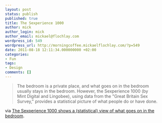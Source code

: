 ```yaml
---
layout: post
status: publish
published: true
title: The Sexperience 1000
author: mick
author_login: mick
author_email: mickael@flochlay.com
wordpress_id: 549
wordpress_url: http://morningcoffee.mickaelflochlay.com/?p=549
date: 2011-08-18 12:11:34.000000000 +02:00
categories:
- Fun
tags:
- Design
comments: []
---
```

<blockquote>The bedroom is a private place, and what goes on in the bedroom usually stays in the bedroom. However, the Sexperience 1000 (by Mint Digital and Lingobee), using data from the "Great Britain Sex Survey," provides a statistical picture of what people do or have done.</blockquote>
via <a href="http://flowingdata.com/2011/08/16/the-sexperience-1000-shows-a-statistical-view-of-what-goes-on-in-the-bedroom/">The Sexperience 1000 shows a (statistical) view of what goes on in the bedroom</a>.
